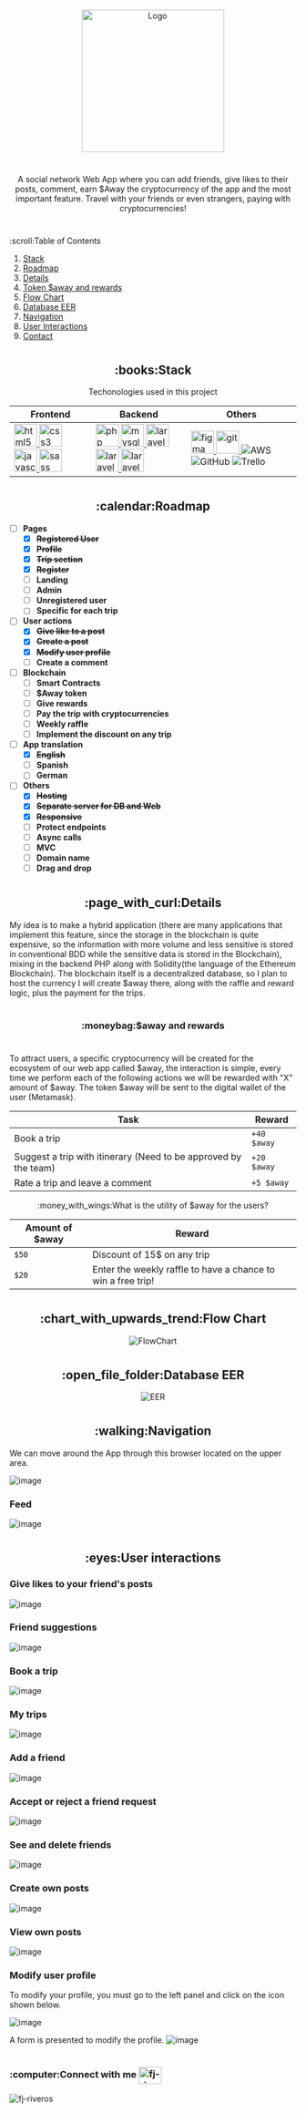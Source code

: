 #

<div align="center">
  <a href="https://github.com/FJ-Riveros/CryptoAway">
    <img src="img/logo.png" alt="Logo" width="250" height="250">
  </a>
</div>

#

  <p align="center">A social network Web App where you can add friends, give likes to their posts, comment, earn $Away the cryptocurrency of the app and the most important feature. Travel with your friends or even strangers, paying with cryptocurrencies!<p>
  
#
  
  <!-- TABLE OF CONTENTS -->

  <summary>:scroll:Table of Contents</summary>
  <ol>
    <li>
      <a href="#stack">Stack</a>
    </li>
    <li>
      <a href="#roadmap">Roadmap</a>
    </li>
    <li><a href="#details">Details</a></li>
    <li><a href="#rewards">Token $away and rewards</a></li>
    <li><a href="#flowChart">Flow Chart</a></li>
    <li><a href="#EER">Database EER</a></li>
    <li><a href="#navigation">Navigation</a></li>
    <li><a href="#userInteractions">User Interactions</a></li>
    <li><a href="#contact">Contact</a></li>
  </ol>

 
  #
  
  
<div id="stack" align="center">
  <h2>:books:Stack</h2>
<p>Techonologies used in this project</p>

  
  
  | Frontend | Backend | Others |
  |--|--|--|
  | <a href="https://www.w3.org/html/" target="_blank" rel="noreferrer"> <img src="https://raw.githubusercontent.com/devicons/devicon/master/icons/html5/html5-original-wordmark.svg" alt="html5" width="40" height="40"/> </a> <a href="https://www.w3schools.com/css/" target="_blank" rel="noreferrer"> <img src="https://raw.githubusercontent.com/devicons/devicon/master/icons/css3/css3-original-wordmark.svg" alt="css3" width="40" height="40"/> </a> <a href="https://developer.mozilla.org/en-US/docs/Web/JavaScript" target="_blank" rel="noreferrer"> <img src="https://raw.githubusercontent.com/devicons/devicon/master/icons/javascript/javascript-original.svg" alt="javascript" width="40" height="40"/> </a> </a> <a href="https://sass-lang.com" target="_blank" rel="noreferrer"> <img src="https://raw.githubusercontent.com/devicons/devicon/master/icons/sass/sass-original.svg" alt="sass" width="40" height="40"/> </a> | <a href="https://www.php.net" target="_blank" rel="noreferrer"> <img src="https://raw.githubusercontent.com/devicons/devicon/master/icons/php/php-original.svg" alt="php" width="40" height="40"/> </a><a href="https://www.mysql.com/" target="_blank" rel="noreferrer"> <img src="https://raw.githubusercontent.com/devicons/devicon/master/icons/mysql/mysql-original-wordmark.svg" alt="mysql" width="40" height="40"/> </a> <a href="https://laravel.com/" target="_blank" rel="noreferrer"> <img src="https://raw.githubusercontent.com/devicons/devicon/master/icons/laravel/laravel-plain-wordmark.svg" alt="laravel" width="40" height="40"/> </a> <a href="https://laravel.com/" target="_blank" rel="noreferrer"> <img src="https://upload.wikimedia.org/wikipedia/commons/thumb/9/98/Solidity_logo.svg/1200px-Solidity_logo.svg.png" alt="laravel" width="40" height="40"/> </a>  <a href="https://laravel.com/" target="_blank" rel="noreferrer"> <img src="https://github.com/ethereum/ethereum-org/blob/fe5ba46f061ba342ca57b9401920ef4677d9c980/public/images/logos/Ethereum-Icon-small.png" alt="laravel" width="40" height="40"/> </a>|  <a href="https://www.figma.com/" target="_blank" rel="noreferrer"> <img src="https://www.vectorlogo.zone/logos/figma/figma-icon.svg" alt="figma" width="40" height="40"/> </a> <a href="https://git-scm.com/" target="_blank" rel="noreferrer"> <img src="https://www.vectorlogo.zone/logos/git-scm/git-scm-icon.svg" alt="git" width="40" height="40"/> </a> ![AWS](https://img.shields.io/badge/AWS-%23FF9900.svg?style=for-the-badge&logo=amazon-aws&logoColor=white) ![GitHub](https://img.shields.io/badge/github-%23121011.svg?style=for-the-badge&logo=github&logoColor=white) ![Trello](https://img.shields.io/badge/Trello-%23026AA7.svg?style=for-the-badge&logo=Trello&logoColor=white)|
  
   #
</div>
  
  
  <div id="roadmap" align="left">
    <h2 align="center">:calendar:Roadmap</h2>
  
  - [ ] **Pages**
    - [x] ~~**Registered User**~~
    - [x] ~~**Profile**~~
    - [x] ~~**Trip section**~~
    - [x] ~~**Register**~~
    - [ ] **Landing**
    - [ ] **Admin**
    - [ ] **Unregistered user**
    - [ ] **Specific for each trip**
   
  - [ ] **User actions**
    - [x] ~~**Give like to a post**~~
    - [x] ~~**Create a post**~~
    - [x] ~~**Modify user profile**~~
    - [ ] **Create a comment**
    
  - [ ] **Blockchain**
    - [ ] **Smart Contracts**
    - [ ] **$Away token**
    - [ ] **Give rewards**
    - [ ] **Pay the trip with cryptocurrencies**
    - [ ] **Weekly raffle**
    - [ ] **Implement the discount on any trip**
  
  - [ ] **App translation**
    - [x] ~~**English**~~
    - [ ] **Spanish**
    - [ ] **German**

  - [ ] **Others**
    - [x] ~~**Hosting**~~
    - [x] ~~**Separate server for DB and Web**~~
    - [x] ~~**Responsive**~~
    - [ ] **Protect endpoints**
    - [ ] **Async calls**
    - [ ] **MVC**
    - [ ] **Domain name**
    - [ ] **Drag and drop**
    
  </div>
  
#

<div id="details">
<h2 align="center">:page_with_curl:Details</h2>
My idea is to make a hybrid application (there are many applications that implement this feature, since the storage in the blockchain is quite expensive, so the information with more volume and less sensitive is stored in conventional BDD while the sensitive data is stored in the Blockchain), mixing in the backend PHP along with Solidity(the language of the Ethereum Blockchain). 
The blockchain itself is a decentralized database, so I plan to host the currency I will create $away there, along with the raffle and reward logic, plus the payment for the trips.

</div>

#

<h3 id="rewards" align="center">:moneybag:$away and rewards</h3>
  
  #
  
To attract users, a specific cryptocurrency will be created for the ecosystem of our web app called $away, the interaction is simple, every time we perform each of the following actions we will be rewarded with "X" amount of $away.
The token $away will be sent to the digital wallet of the user (Metamask).

<div align="center">

| Task | Reward |
|--|--|
| Book a trip | `+40 $away`|
| Suggest a trip with itinerary (Need to be approved by the team) | `+20 $away`|
| Rate a trip and leave a comment | `+5 $away`|

</div>

<p align="center">:money_with_wings:What is the utility of $away for the users?<p>

<div align="center">

| Amount of $away | Reward |
|--|--|
| `$50` | Discount of 15$ on any trip |
| `$20` | Enter the weekly raffle to have a chance to win a free trip!|

</div>
  
  #

<div align="center" id="flowChart">
  <h2 align="center">:chart_with_upwards_trend:Flow Chart</h2>
   
  <img src="img/userNavigation.PNG" alt="FlowChart">

</div>
  
#

<div id="EER" align="center">
  <h2>:open_file_folder:Database EER</h2>
   
  <img src="img/EER.PNG" alt="EER">

</div>

#

<div id="navigation">
  
 <h2 align="center">:walking:Navigation</h2>
  
<p>We can move around the App through this browser located on the upper area.<p>
  
![image](https://user-images.githubusercontent.com/62405636/145852758-e4a393cf-0539-409c-8567-4cb3bacc218c.png)

### Feed
![image](https://user-images.githubusercontent.com/62405636/145855891-9919aa70-b66d-444a-9284-c25d430a608c.png)

#
  
 <h2 align="center" id="userInteractions">:eyes:User interactions</h2>
  
### Give likes to your friend's posts
![image](https://user-images.githubusercontent.com/62405636/145853467-1550eb78-3862-44d5-8d27-92611bce6e43.png)

### Friend suggestions
![image](https://user-images.githubusercontent.com/62405636/145853566-0d68e575-87a5-49ee-85bc-9963c9c904c3.png)

### Book a trip
![image](https://user-images.githubusercontent.com/62405636/145853714-e53b5662-4a2f-4e30-bc77-7cd2ca18cba7.png)

### My trips
![image](https://user-images.githubusercontent.com/62405636/145853928-c94ca726-e204-4fc8-936b-b58e8b762f05.png)

### Add a friend
![image](https://user-images.githubusercontent.com/62405636/145854027-2d0a5ea8-671e-4344-9ed8-8db896ad44d9.png)

### Accept or reject a friend request
![image](https://user-images.githubusercontent.com/62405636/145854359-1aea4f4e-b0db-41a3-990f-207d4d65f304.png)

### See and delete friends
![image](https://user-images.githubusercontent.com/62405636/145854140-45e4298a-0f65-46da-9290-2a8085b5956a.png)

### Create own posts
![image](https://user-images.githubusercontent.com/62405636/145854640-e9f47f9a-4ab0-42bb-a450-35afe80fbc25.png)

### View own posts
![image](https://user-images.githubusercontent.com/62405636/145854695-2dc52abc-a5f0-401d-9635-bc0f2e9d272c.png)

### Modify user profile
To modify your profile, you must go to the left panel and click on the icon shown below.

![image](https://user-images.githubusercontent.com/62405636/145853041-73880d2f-7d2d-45c2-9d2a-fbaa54f4e34f.png)

A form is presented to modify the profile.
![image](https://user-images.githubusercontent.com/62405636/145853144-f3c3d29f-6455-46f8-a73f-a8ad2a6dafad.png)
</div>

#


<h3 align="left" id="contact">:computer:Connect with me <a href="https://linkedin.com/in/fj-riveros" target="blank"><img align="center" src="https://raw.githubusercontent.com/rahuldkjain/github-profile-readme-generator/master/src/images/icons/Social/linked-in-alt.svg" alt="fj-riveros" height="30" width="40" /></a></h3>
<p align="left">
<img align="center" src="https://github-readme-stats.vercel.app/api/top-langs?username=fj-riveros&show_icons=true&locale=en&layout=compact" alt="fj-riveros" /> 
</p>

